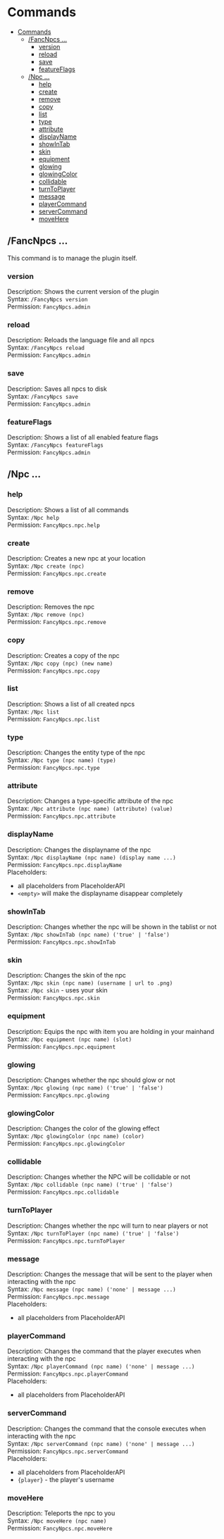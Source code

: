 # Commands

<!-- TOC -->

* [Commands](#commands)
    * [/FancNpcs ...](#fancnpcs-)
        * [version](#version)
        * [reload](#reload)
        * [save](#save)
        * [featureFlags](#featureflags)
    * [/Npc ...](#npc-)
        * [help](#help)
        * [create](#create)
        * [remove](#remove)
        * [copy](#copy)
        * [list](#list)
        * [type](#type)
        * [attribute](#attribute)
        * [displayName](#displayname)
        * [showInTab](#showintab)
        * [skin](#skin)
        * [equipment](#equipment)
        * [glowing](#glowing)
        * [glowingColor](#glowingcolor)
        * [collidable](#collidable)
        * [turnToPlayer](#turntoplayer)
        * [message](#message)
        * [playerCommand](#playercommand)
        * [serverCommand](#servercommand)
        * [moveHere](#movehere)

<!-- TOC -->

## /FancNpcs ...

This command is to manage the plugin itself.

### version

Description: Shows the current version of the plugin<br>
Syntax: ``/FancyNpcs version``<br>
Permission: ``FancyNpcs.admin``

### reload

Description: Reloads the language file and all npcs<br>
Syntax: ``/FancyNpcs reload``<br>
Permission: ``FancyNpcs.admin``

### save

Description: Saves all npcs to disk<br>
Syntax: ``/FancyNpcs save``<br>
Permission: ``FancyNpcs.admin``

### featureFlags

Description: Shows a list of all enabled feature flags<br>
Syntax: ``/FancyNpcs featureFlags``<br>
Permission: ``FancyNpcs.admin``

## /Npc ...

### help

Description: Shows a list of all commands<br>
Syntax: ``/Npc help``<br>
Permission: ``FancyNpcs.npc.help``

### create

Description: Creates a new npc at your location<br>
Syntax: ``/Npc create (npc)``<br>
Permission: ``FancyNpcs.npc.create``

### remove

Description: Removes the npc<br>
Syntax: ``/Npc remove (npc)``<br>
Permission: ``FancyNpcs.npc.remove``

### copy

Description: Creates a copy of the npc<br>
Syntax: ``/Npc copy (npc) (new name)``<br>
Permission: ``FancyNpcs.npc.copy``

### list

Description: Shows a list of all created npcs<br>
Syntax: ``/Npc list``<br>
Permission: ``FancyNpcs.npc.list``

### type

Description: Changes the entity type of the npc<br>
Syntax: ``/Npc type (npc name) (type)``<br>
Permission: ``FancyNpcs.npc.type``

### attribute

Description: Changes a type-specific attribute of the npc<br>
Syntax: ``/Npc attribute (npc name) (attribute) (value)``<br>
Permission: ``FancyNpcs.npc.attribute``

### displayName

Description: Changes the displayname of the npc<br>
Syntax: ``/Npc displayName (npc name) (display name ...)``<br>
Permission: ``FancyNpcs.npc.displayName``<br>
Placeholders:

- all placeholders from PlaceholderAPI
- ``<empty>`` will make the displayname disappear completely

### showInTab

Description: Changes whether the npc will be shown in the tablist or not<br>
Syntax: ``/Npc showInTab (npc name) ('true' | 'false')``<br>
Permission: ``FancyNpcs.npc.showInTab``

### skin

Description: Changes the skin of the npc<br>
Syntax: ``/Npc skin (npc name) (username | url to .png)``<br>
Syntax: ``/Npc skin`` - uses your skin<br>
Permission: ``FancyNpcs.npc.skin``

### equipment

Description: Equips the npc with item you are holding in your mainhand<br>
Syntax: ``/Npc equipment (npc name) (slot)``<br>
Permission: ``FancyNpcs.npc.equipment``

### glowing

Description: Changes whether the npc should glow or not<br>
Syntax: ``/Npc glowing (npc name) ('true' | 'false')``<br>
Permission: ``FancyNpcs.npc.glowing``

### glowingColor

Description: Changes the color of the glowing effect<br>
Syntax: ``/Npc glowingColor (npc name) (color)``<br>
Permission: ``FancyNpcs.npc.glowingColor``

### collidable

Description: Changes whether the NPC will be collidable or not<br>
Syntax: ``/Npc collidable (npc name) ('true' | 'false')``<br>
Permission: ``FancyNpcs.npc.collidable``

### turnToPlayer

Description: Changes whether the npc will turn to near players or not<br>
Syntax: ``/Npc turnToPlayer (npc name) ('true' | 'false')``<br>
Permission: ``FancyNpcs.npc.turnToPlayer``

### message

Description: Changes the message that will be sent to the player when interacting with the npc<br>
Syntax: ``/Npc message (npc name) ('none' | message ...)``<br>
Permission: ``FancyNpcs.npc.message``<br>
Placeholders:

- all placeholders from PlaceholderAPI

### playerCommand

Description: Changes the command that the player executes when interacting with the npc<br>
Syntax: ``/Npc playerCommand (npc name) ('none' | message ...)``<br>
Permission: ``FancyNpcs.npc.playerCommand``<br>
Placeholders:

- all placeholders from PlaceholderAPI

### serverCommand

Description: Changes the command that the console executes when interacting with the npc<br>
Syntax: ``/Npc serverCommand (npc name) ('none' | message ...)``<br>
Permission: ``FancyNpcs.npc.serverCommand``<br>
Placeholders:

- all placeholders from PlaceholderAPI
- ``{player}`` - the player's username

### moveHere

Description: Teleports the npc to you<br>
Syntax: ``/Npc moveHere (npc name)``<br>
Permission: ``FancyNpcs.npc.moveHere``

